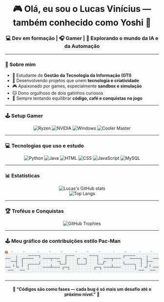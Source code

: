 <!-- 🎮 Apresentação -->
<h1 align="center">🎮 Olá, eu sou o Lucas Vinícius — também conhecido como <strong>Yoshi</strong> 🦖</h1>
<h3 align="center">💻 Dev em formação | 🎧 Gamer | 🚀 Explorando o mundo da IA e da Automação</h3>

---

<!-- 👾 Sobre mim -->
### 👾 Sobre mim
- 🧠 Estudante de **Gestão da Tecnologia da Informação (GTI)**  
- 🔭 Desenvolvendo projetos que unem **tecnologia e criatividade**  
- 🎮 Apaixonado por games, especialmente **sandbox e simulação**  
- 🐱 Dono orgulhoso de dois gatinhos curiosos  
- 🧩 Sempre tentando equilibrar **código, café e conquistas no jogo**

---

<!-- 🕹️ Setup Gamer -->
### 🕹️ Setup Gamer
<div align="center">

![Ryzen](https://img.shields.io/badge/AMD-Ryzen_5_3600-ED1C24?style=for-the-badge&logo=amd&logoColor=white)
![NVIDIA](https://img.shields.io/badge/NVIDIA-GTX_1660_Super-76B900?style=for-the-badge&logo=nvidia&logoColor=white)
![Windows](https://img.shields.io/badge/Windows-10-0078D6?style=for-the-badge&logo=windows&logoColor=white)
![Cooler Master](https://img.shields.io/badge/Cooler_Master-750W-purple?style=for-the-badge&logo=coolermaster&logoColor=white)

</div>

---

<!-- 💻 Tecnologias -->
### 💻 Tecnologias que uso e estudo
<div align="center">

![Python](https://img.shields.io/badge/Python-FFD43B?style=for-the-badge&logo=python&logoColor=blue)
![Java](https://img.shields.io/badge/Java-ED8B00?style=for-the-badge&logo=openjdk&logoColor=white)
![HTML](https://img.shields.io/badge/HTML5-E44D26?style=for-the-badge&logo=html5&logoColor=white)
![CSS](https://img.shields.io/badge/CSS3-1572B6?style=for-the-badge&logo=css3&logoColor=white)
![JavaScript](https://img.shields.io/badge/JavaScript-F7E018?style=for-the-badge&logo=javascript&logoColor=black)
![MySQL](https://img.shields.io/badge/MySQL-00758F?style=for-the-badge&logo=mysql&logoColor=white)

</div>

---

<!-- 📊 Estatísticas -->
### 📊 Estatísticas
<div align="center">

![Lucas's GitHub stats](https://github-readme-stats.vercel.app/api?username=LucasdevBastos&show_icons=true&theme=radical&hide_border=true&bg_color=000000&title_color=ff004c&icon_color=ff004c)  
![Top Langs](https://github-readme-stats.vercel.app/api/top-langs/?username=LucasdevBastos&layout=compact&theme=radical&hide_border=true&bg_color=000000&title_color=ff004c)

</div>

---

<!-- 🏆 Troféus -->
### 🏆 Troféus e Conquistas
<div align="center">

![GitHub Trophies](https://github-profile-trophy.vercel.app/?username=LucasdevBastos&theme=radical&no-frame=true&no-bg=true&margin-w=10)

</div>

---

<!-- 🕹️ Gráfico de contribuições -->
### 🕹️ Meu gráfico de contribuições estilo Pac-Man
<p align="center">
  <picture>
    <source media="(prefers-color-scheme: dark)" srcset="https://raw.githubusercontent.com/LucasdevBastos/LucasdevBastos/output/pacman-contribution-graph-dark.svg">
    <source media="(prefers-color-scheme: light)" srcset="https://raw.githubusercontent.com/LucasdevBastos/LucasdevBastos/output/pacman-contribution-graph.svg">
    <img alt="pacman contribution graph" src="https://raw.githubusercontent.com/LucasdevBastos/LucasdevBastos/output/pacman-contribution-graph.svg">
  </picture>
</p>

---

<!-- 🧠 Frase final -->
<h4 align="center">🎯 “Códigos são como fases — cada bug é só mais um desafio até o próximo nível.” 🚀</h4>
